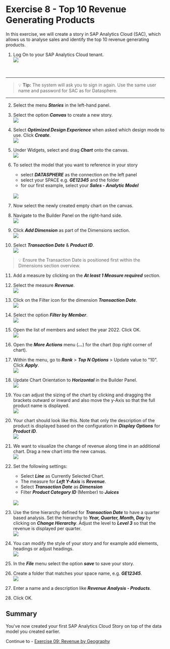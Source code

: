 # Exercise 8 - Top 10 Revenue Generating Products

In this exercise, we will create a story in SAP Analytics Cloud (SAC), which allows us to analyse sales and identify the top 10 revenue generating products.

1. Log On to your SAP Analytics Cloud tenant.
<br>![](images/00_00_0221.png) 
<br>

---

>:bulb: **Tip:** The system will ask you to sign in again. Use the same user name and password for SAC as for Datasphere.

---

2. Select the menu ***Stories*** in the left-hand panel.

3. Select the option ***Canvas*** to create a new story.
<br>![](images/00_00_0201.png) 

4. Select ***Optimized Design Experience*** when asked which design mode to use. Click ***Create***.
<br>![](images/00_00_0222.png) 

5. Under Widgets, select and drag ***Chart*** onto the canvas.
<br>![](images/00_00_0204.png)
6. To select the model that you want to reference in your story<br><ul><li>select ***DATASPHERE*** as the connection on the left panel</li><li>select your SPACE e.g. ***GE12345*** and the folder</li><li>for our first example, select your ***Sales - Analytic Model***</li></ul>
<br>![](images/00_00_0205.png)

7. Now select the newly created empty chart on the canvas.

8. Navigate to the Builder Panel on the right-hand side.
<br>![](images/00_00_0203.png) 


9. Click ***Add Dimension*** as part of the Dimensions section.
<br>![](images/00_00_0209.png) 

10. Select ***Transaction Date*** & ***Product ID***.
<br>![](images/00_00_0202.png)
>:bulb: Ensure the Transaction Date is positioned first within the Dimensions section overview.  

11. Add a measure by clicking on the ***At least 1 Measure required*** section.

12. Select the measure ***Revenue***.
<br>![](images/00_00_0210.png)

13. Click on the Filter icon for the dimension ***Transaction Date***. 
<br>![](images/00_00_0206.png) 

14. Select the option ***Filter by Member***.
<br>![](images/00_00_0215.png) 

15. Open the list of members and select the year 2022. Click OK.
<br>![](images/00_00_0216_2.png)

16. Open the ***More Actions*** menu (***...***) for the chart (top right corner of chart).

17. Within the menu, go to ***Rank*** > ***Top N Options*** > Update value to "10". Click ***Apply***.
<br>![](images/00_00_0220.png)

18. Update Chart Orientation to ***Horizontal*** in the Builder Panel.
<br>![](images/00_00_0226.png)

19. You can adjust the sizing of the chart by clicking and dragging the brackets outward or inward and also move the y-Axis so that the full product name is displayed.
<br>![](images/00_00_0223.png)

20. Your chart should look like this. Note that only the description of the product is displayed based on the configuration in ***Display Options*** for ***Product ID***.
<br>![](images/00_00_0225.png) 

21. We want to visualize the change of revenue along time in an additional chart. Drag a new chart into the new canvas.
<br>![](images/00_00_0228.png) 

22. Set the following settings:<br> <ul><li>Select ***Line*** as Currently Selected Chart.</li><li>The measure for ***Left Y-Axis*** is ***Revenue***.</li><li>Select ***Transaction Date*** as ***Dimension***</li><li>Filter ***Product Category ID*** (Member) to ***Juices***</li></ul>
<br>![](images/00_00_0229.png) 

23. Use the time hierarchy defined for ***Transaction Date*** to have a quarter based analysis. Set the hierarchy to ***Year, Quarter, Month, Day*** by clicking on ***Change Hierarchy***. Adjust the level to ***Level 3*** so that the revenue is displayed per quarter.
<br>![](images/00_00_0232.png) 

24. You can modify the style of your story and for example add elements, headings or adjust headings.
<br>![](images/00_00_0233.png) 

25. In the ***File*** menu select the option ***save*** to save your story.

26. Create a folder that matches your space name,  e.g. ***GE12345***.
<br>![](images/00_00_0224.png) 

27. Enter a name and a description like ***Revenue Analysis - Products***.

28. Click OK.

## Summary

You've now created your first SAP Analytics Cloud Story on top of the data model you created earlier. 

Continue to - [Exercise 09: Revenue by Geography ](../ex09/README.md)
